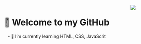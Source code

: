 <img align="right" src="https://visitor-badge.laobi.icu/badge?page_id=jwenjian.visitor-badge" />

<h1 align="center"> 👋 Welcome to my GitHub </h1>
<p align="center"> - 🌱 I’m currently learning HTML, CSS, JavaScrit </p>

  
<!--
**IndieMasco/IndieMasco** is a ✨ _special_ ✨ repository because its `README.md` (this file) appears on your GitHub profile.

Here are some ideas to get you started:

- 🔭 I’m currently working on ...
- 🌱 I’m currently learning ...
- 👯 I’m looking to collaborate on ...
- 🤔 I’m looking for help with ...
- 💬 Ask me about ...
- 📫 How to reach me: ...
- 😄 Pronouns: ...
- ⚡ Fun fact: ...
-->
